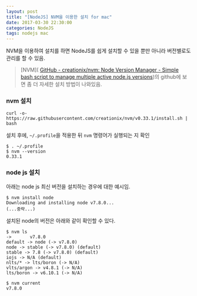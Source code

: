 ```yaml
---
layout: post
title: "[NodeJS] NVM을 이용한 설치 for mac"
date: 2017-03-30 22:30:00
categories: NodeJS
tags: nodejs mac
---
```


NVM을 이용하여 설치를 하면 NodeJS를 쉽게 설치할 수 있을 뿐만 아니라 버전별로도 관리를 할 수 있음.
>[NVM]( [GitHub - creationix/nvm: Node Version Manager - Simple bash script to manage multiple active node.js versions](https://github.com/creationix/nvm))의 github에 보면 좀 더 자세한 설치 방법이 나와있음.

### nvm 설치
```
curl -o- https://raw.githubusercontent.com/creationix/nvm/v0.33.1/install.sh | bash
```

설치 후에, `~/.profile`을 적용한 뒤 `nvm` 명령어가 실행되는 지 확인
```
$ . ~/.profile
$ nvm --version
0.33.1
```

### node js 설치
아래는 node js 최신 버전을 설치하는 경우에 대한 예시임.
```
$ nvm install node
Downloading and installing node v7.8.0...
(...중략...)
```

설치된 node의 버전은 아래와 같이 확인할 수 있다.
```
$ nvm ls
->       v7.8.0
default -> node (-> v7.8.0)
node -> stable (-> v7.8.0) (default)
stable -> 7.8 (-> v7.8.0) (default)
iojs -> N/A (default)
nlts/* -> lts/boron (-> N/A)
vlts/argon -> v4.8.1 (-> N/A)
lts/boron -> v6.10.1 (-> N/A)

$ nvm current
v7.8.0
```
<br/><br/>
